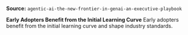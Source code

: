 **Source:** `agentic-ai-the-new-frontier-in-genai-an-executive-playbook`

**Early Adopters Benefit from the Initial Learning Curve**
Early adopters benefit from the initial learning curve and shape industry standards.
